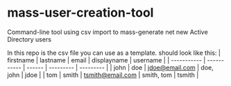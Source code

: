 # mass-user-creation-tool
Command-line tool using csv import to mass-generate net new Active Directory users

In this repo is the csv file you can use as a template.
should look like this: 
| firstname      | lastname | email | displayname | username |
| ----------- | ----------- | ------ | --------- | --------- |
| john       | doe       | jdoe@email.com | doe, john | jdoe |
| tom   | smith        | tsmith@email.com | smith, tom | tsmith |
